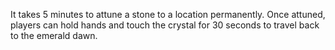 
It takes 5 minutes to attune a stone to a location permanently.
Once attuned, players can hold hands and touch the crystal for 30 seconds to travel back to the emerald dawn.